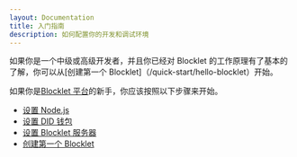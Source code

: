 ```yaml
---
layout: Documentation
title: 入门指南
description: 如何配置你的开发和调试环境
---
```


如果你是一个中级或高级开发者，并且你已经对 Blocklet 的工作原理有了基本的了解，你可以从[创建第一个 Blocklet]（/quick-start/hello-blocklet）开始。

如果你是[Blocklet 平台](https://developer.blocklet.io)的新手，你应该按照以下步骤来开始。

- [设置 Node.js](https://developer.blocklet.io/docs/zh/quick-start/nodejs)
- [设置 DID 钱包](https://developer.blocklet.io/docs/zh/quick-start/did-wallet)
- [设置 Blocklet 服务器](https://developer.blocklet.io/docs/zh/quick-start/blocklet-server)
- [创建第一个 Blocklet](/quick-start/hello-blocklet)
